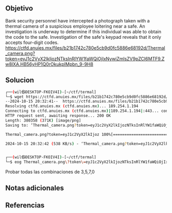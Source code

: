 ## Objetivo
Bank security personnel have intercepted a photograph taken with a thermal camera of a suspicious employee loitering near a safe. An investigation is underway to determine if this individual was able to obtain the code to the safe. Investigation of the safe's keypad reveals that it only accepts four-digit codes.
https://ctfd.anuies.mx/files/b21b1742c780e5cb9d0fc5886e68192d/Thermal_camera.png?token=eyJ1c2VyX2lkIjozNTksInRlYW1faWQiOjIxNywiZmlsZV9pZCI6MTF9.Zw8lXA.HB56yHP1Q0rOkukpIMpbn_9-9H8

## Solucion

```bash
┌──(wil㉿DESKTOP-FKOIV4I)-[~/ctf/termal]
└─$ wget https://ctfd.anuies.mx/files/b21b1742c780e5cb9d0fc5886e68192d/Thermal_camera.png?token=eyJ1c2VyX2lkIjozNTksInRlYW1faWQiOjIxNywiZmlsZV9pZCI6MTF9.Zw8lXA.HB56yHP1Q0rOkukpIMpbn_9-9H8
--2024-10-15 20:32:41--  https://ctfd.anuies.mx/files/b21b1742c780e5cb9d0fc5886e68192d/Thermal_camera.png?token=eyJ1c2VyX2lkIjozNTksInRlYW1faWQiOjIxNywiZmlsZV9pZCI6MTF9.Zw8lXA.HB56yHP1Q0rOkukpIMpbn_9-9H8
Resolving ctfd.anuies.mx (ctfd.anuies.mx)... 189.254.1.194
Connecting to ctfd.anuies.mx (ctfd.anuies.mx)|189.254.1.194|:443... connected.
HTTP request sent, awaiting response... 200 OK
Length: 380358 (371K) [image/png]
Saving to: ‘Thermal_camera.png?token=eyJ1c2VyX2lkIjozNTksInRlYW1faWQiOjIxNywiZmlsZV9pZCI6MTF9.Zw8lXA.HB56yHP1Q0rOkukpIMpbn_9-9H8’

Thermal_camera.png?token=eyJ1c2VyX2lkIjoz 100%[=====================================================================================>] 371.44K   538KB/s    in 0.7s

2024-10-15 20:32:42 (538 KB/s) - ‘Thermal_camera.png?token=eyJ1c2VyX2lkIjozNTksInRlYW1faWQiOjIxNywiZmlsZV9pZCI6MTF9.Zw8lXA.HB56yHP1Q0rOkukpIMpbn_9-9H8’ saved [380358/380358]


┌──(wil㉿DESKTOP-FKOIV4I)-[~/ctf/termal]
└─$ eog Thermal_camera.png\?token\=eyJ1c2VyX2lkIjozNTksInRlYW1faWQiOjIxNywiZmlsZV9pZCI6MTF9.Zw8lXA.HB56yHP1Q0rOkukpIMpbn_9-9H8
```
Probar todas las combinaciones  de 3,5,7,0
## Notas adicionales
## Referencias
